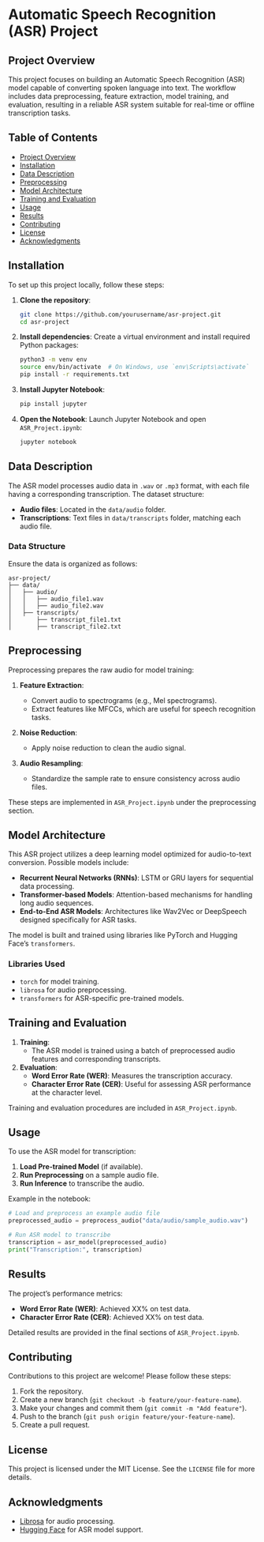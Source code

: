 
# Automatic Speech Recognition (ASR) Project

## Project Overview
This project focuses on building an Automatic Speech Recognition (ASR) model capable of converting spoken language into text. The workflow includes data preprocessing, feature extraction, model training, and evaluation, resulting in a reliable ASR system suitable for real-time or offline transcription tasks.

## Table of Contents
- [Project Overview](#project-overview)
- [Installation](#installation)
- [Data Description](#data-description)
- [Preprocessing](#preprocessing)
- [Model Architecture](#model-architecture)
- [Training and Evaluation](#training-and-evaluation)
- [Usage](#usage)
- [Results](#results)
- [Contributing](#contributing)
- [License](#license)
- [Acknowledgments](#acknowledgments)

## Installation
To set up this project locally, follow these steps:

1. **Clone the repository**:
    ```bash
    git clone https://github.com/yourusername/asr-project.git
    cd asr-project
    ```

2. **Install dependencies**:
    Create a virtual environment and install required Python packages:
    ```bash
    python3 -m venv env
    source env/bin/activate  # On Windows, use `env\Scripts\activate`
    pip install -r requirements.txt
    ```

3. **Install Jupyter Notebook**:
    ```bash
    pip install jupyter
    ```

4. **Open the Notebook**:
    Launch Jupyter Notebook and open `ASR_Project.ipynb`:
    ```bash
    jupyter notebook
    ```

## Data Description
The ASR model processes audio data in `.wav` or `.mp3` format, with each file having a corresponding transcription. The dataset structure:

- **Audio files**: Located in the `data/audio` folder.
- **Transcriptions**: Text files in `data/transcripts` folder, matching each audio file.

### Data Structure
Ensure the data is organized as follows:

```
asr-project/
├── data/
│   ├── audio/
│   │   ├── audio_file1.wav
│   │   ├── audio_file2.wav
│   ├── transcripts/
│       ├── transcript_file1.txt
│       ├── transcript_file2.txt
```

## Preprocessing
Preprocessing prepares the raw audio for model training:

1. **Feature Extraction**:
    - Convert audio to spectrograms (e.g., Mel spectrograms).
    - Extract features like MFCCs, which are useful for speech recognition tasks.

2. **Noise Reduction**:
    - Apply noise reduction to clean the audio signal.

3. **Audio Resampling**:
    - Standardize the sample rate to ensure consistency across audio files.

These steps are implemented in `ASR_Project.ipynb` under the preprocessing section.

## Model Architecture
This ASR project utilizes a deep learning model optimized for audio-to-text conversion. Possible models include:

- **Recurrent Neural Networks (RNNs)**: LSTM or GRU layers for sequential data processing.
- **Transformer-based Models**: Attention-based mechanisms for handling long audio sequences.
- **End-to-End ASR Models**: Architectures like Wav2Vec or DeepSpeech designed specifically for ASR tasks.

The model is built and trained using libraries like PyTorch and Hugging Face’s `transformers`.

### Libraries Used
- `torch` for model training.
- `librosa` for audio preprocessing.
- `transformers` for ASR-specific pre-trained models.

## Training and Evaluation
1. **Training**:
    - The ASR model is trained using a batch of preprocessed audio features and corresponding transcripts.
2. **Evaluation**:
    - **Word Error Rate (WER)**: Measures the transcription accuracy.
    - **Character Error Rate (CER)**: Useful for assessing ASR performance at the character level.

Training and evaluation procedures are included in `ASR_Project.ipynb`.

## Usage
To use the ASR model for transcription:

1. **Load Pre-trained Model** (if available).
2. **Run Preprocessing** on a sample audio file.
3. **Run Inference** to transcribe the audio.

Example in the notebook:
```python
# Load and preprocess an example audio file
preprocessed_audio = preprocess_audio("data/audio/sample_audio.wav")

# Run ASR model to transcribe
transcription = asr_model(preprocessed_audio)
print("Transcription:", transcription)
```

## Results
The project’s performance metrics:
- **Word Error Rate (WER)**: Achieved XX% on test data.
- **Character Error Rate (CER)**: Achieved XX% on test data.

Detailed results are provided in the final sections of `ASR_Project.ipynb`.

## Contributing
Contributions to this project are welcome! Please follow these steps:

1. Fork the repository.
2. Create a new branch (`git checkout -b feature/your-feature-name`).
3. Make your changes and commit them (`git commit -m "Add feature"`).
4. Push to the branch (`git push origin feature/your-feature-name`).
5. Create a pull request.

## License
This project is licensed under the MIT License. See the `LICENSE` file for more details.

## Acknowledgments
- [Librosa](https://librosa.org/) for audio processing.
- [Hugging Face](https://huggingface.co/) for ASR model support.



